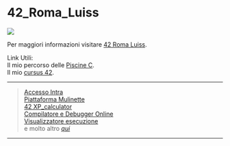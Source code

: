 # 42_Roma_Luiss
<img src=https://42roma.it/wp-content/themes/42roma/assets/images/loghi/logo_42roma.svg>  

Per maggiori informazioni visitare [42 Roma Luiss](https://42roma.it/).

Link Utili:  
Il mio percorso delle [Piscine C](https://github.com/edoardoColi/42_Roma_Luiss/tree/edoardoColi/C_Piscine).  
Il mio [cursus 42](https://github.com/edoardoColi/42_Roma_Luiss/tree/edoardoColi/42cursus).  

------------------------------------------------------------
> [Accesso Intra](https://signin.intra.42.fr/users/sign_in)  
> [Piattaforma Mulinette](https://moulinette.42roma.it/)  
> [42 XP_calculator](https://42evaluators.com/calculator)  
> [Compilatore e Debugger Online](https://www.onlinegdb.com/)  
> [Visualizzatore esecuzione](https://pythontutor.com/)  
> e molto altro *[qui](https://42evaluators.com/usefull_links/)*  
------------------------------------------------------------
